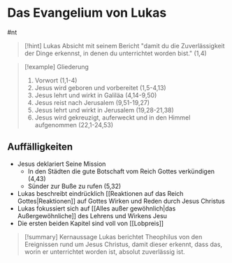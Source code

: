 # Das Evangelium von Lukas

#nt

> [!hint] Lukas Absicht mit seinem Bericht
> "damit du die Zuverlässigkeit der Dinge erkennst, in denen du unterrichtet worden bist." (1,4)

> [!example] Gliederung
> 1. Vorwort (1,1-4)
> 2. Jesus wird geboren und vorbereitet (1,5-4,13)
> 3. Jesus lehrt und wirkt in Galiläa (4,14-9,50)
> 4. Jesus reist nach Jerusalem (9,51-19,27)
> 5. Jesus lehrt und wirkt in Jerusalem (19,28-21,38)
> 6. Jesus wird gekreuzigt, auferweckt und in den Himmel aufgenommen (22,1-24,53)

## Auffälligkeiten

- Jesus deklariert Seine Mission
	- In den Städten die gute Botschaft vom Reich Gottes verkündigen (4,43)
	- Sünder zur Buße zu rufen (5,32)
- Lukas beschreibt eindrücklich [[Reaktionen auf das Reich Gottes|Reaktionen]] auf Gottes Wirken und Reden durch Jesus Christus
- Lukas fokussiert sich auf [[Alles außer gewöhnlich|das Außergewöhnliche]] des Lehrens und Wirkens Jesu
- Die ersten beiden Kapitel sind voll von [[Lobpreis]]

> [!summary] Kernaussage
> Lukas berichtet Theophilus von den Ereignissen rund um Jesus Christus, damit dieser erkennt, dass das, worin er unterrichtet worden ist, absolut zuverlässig ist.

